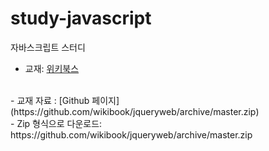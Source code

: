# study-javascript
자바스크립트 스터디

- 교재: [위키북스](http://wikibook.co.kr/)
<br>
- 교재 자료 : [Github 페이지](https://github.com/wikibook/jqueryweb/archive/master.zip)
<br>
- Zip 형식으로 다운로드: https://github.com/wikibook/jqueryweb/archive/master.zip
